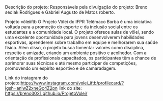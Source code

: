 Descrição do projeto:
Responsáveis pela divulgação do projeto: Breno sedlak Rodrigues e Gabriel Augusto de Matos roberto.

Projeto vôleiiftb
O Projeto Vôlei do IFPR Telêmaco Borba é uma iniciativa voltada para a promoção do esporte e da inclusão social entre os estudantes e a comunidade local. O projeto oferece aulas de vôlei, sendo uma excelente oportunidade para jovens desenvolverem habilidades esportivas, aprenderem sobre trabalho em equipe e melhorarem sua saúde física. Além disso, o projeto busca fomentar valores como disciplina, respeito e amizade, criando um ambiente positivo e acolhedor. Com a orientação de profissionais capacitados, os participantes têm a chance de aprimorar suas técnicas e até mesmo participar de competições, promovendo um espírito esportivo e de camaradagem.

Link do instagram do projeto:https://www.instagram.com/volei_iftb/profilecard/?igsh=anlwZ2xneGc4Z2pn
link do site: https://breno0021.github.io/ProjetoVolei/
